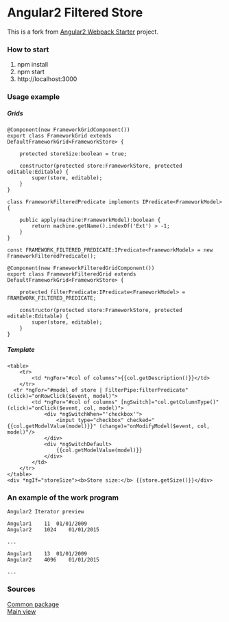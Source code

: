 # Angular2 Filtered Store

This is a fork from [Angular2 Webpack Starter](https://github.com/AngularClass/angular2-webpack-starter) project.

### How to start

1. npm install
2. npm start
3. http://localhost:3000

### Usage example

##### Grids
```
@Component(new FrameworkGridComponent())
export class FrameworkGrid extends DefaultFrameworkGrid<FrameworkStore> {

    protected storeSize:boolean = true;

    constructor(protected store:FrameworkStore, protected editable:Editable) {
        super(store, editable);
    }
}
```

```
class FrameworkFilteredPredicate implements IPredicate<FrameworkModel> {

    public apply(machine:FrameworkModel):boolean {
        return machine.getName().indexOf('Ext') > -1;
    }
}

const FRAMEWORK_FILTERED_PREDICATE:IPredicate<FrameworkModel> = new FrameworkFilteredPredicate();

@Component(new FrameworkFilteredGridComponent())
export class FrameworkFilteredGrid extends DefaultFrameworkGrid<FrameworkStore> {

    protected filterPredicate:IPredicate<FrameworkModel> = FRAMEWORK_FILTERED_PREDICATE;

    constructor(protected store:FrameworkStore, protected editable:Editable) {
        super(store, editable);
    }
}
```

##### Template
```
<table>
	<tr>
		<td *ngFor="#col of columns">{{col.getDescription()}}</td>
	</tr>
  <tr *ngFor="#model of store | FilterPipe:filterPredicate" (click)="onRowClick($event, model)">
		<td *ngFor="#col of columns" [ngSwitch]="col.getColumnType()" (click)="onClick($event, col, model)">
			<div *ngSwitchWhen="'checkbox'">
				<input type="checkbox" checked="{{col.getModelValue(model)}}" (change)="onModifyModel($event, col, model)"/>
			</div>
			<div *ngSwitchDefault>
				{{col.getModelValue(model)}}
			</div>
		</td>
	</tr>
</table>
<div *ngIf="storeSize"><b>Store size:</b> {{store.getSize()}}</div>
```

### An example of the work program
```
Angular2 Iterator preview

Angular1	11	01/01/2009
Angular2	1024	01/01/2015

...

Angular1	13	01/01/2009
Angular2	4096	01/01/2015

...
```

### Sources

[Common package](src/common)  
[Main view](src/app/home/view)